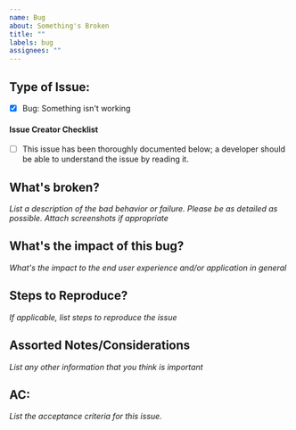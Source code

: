 ```yaml
---
name: Bug
about: Something's Broken
title: ""
labels: bug
assignees: ""
---
```


## Type of Issue:

- [x] Bug: Something isn't working

#### Issue Creator Checklist

- [ ] This issue has been thoroughly documented below; a developer should be able to understand the issue by reading it.

## What's broken?

_List a description of the bad behavior or failure. Please be as detailed as possible. Attach screenshots if appropriate_

## What's the impact of this bug?

_What's the impact to the end user experience and/or application in general_

## Steps to Reproduce?

_If applicable, list steps to reproduce the issue_

## Assorted Notes/Considerations

_List any other information that you think is important_

## AC:

_List the acceptance criteria for this issue._
